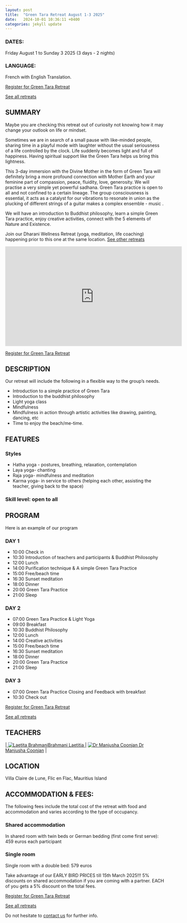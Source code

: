 ```yaml
---
layout: post
title:  "Green Tara Retreat August 1-3 2025"
date:   2024-10-01 10:36:11 +0400
categories: jekyll update
---
```


### DATES:
Friday August 1 to Sunday 3 2025
(3 days - 2 nights)

### LANGUAGE:
French with English Translation.

[Register for Green Tara Retreat](https://bodhimindwellness.com/contact/)

[See all retreats](https://bodhimindwellness.com/)

## SUMMARY
Maybe you are checking this retreat out of curiosity not knowing how it may change your outlook on life or mindset. 

Sometimes we are in search of a small pause with like-minded people, sharing time in a playful mode with laughter without the usual seriousness of a life controlled by the clock. Life suddenly becomes light and full of happiness. Having spiritual support like the Green Tara helps us bring this lightness.

This 3-day immersion with the Divine Mother in the form of Green Tara will definitely bring a more profound connection with Mother Earth and your feminine part of compassion, peace, fluidity, love, generosity. We will practise a very simple yet powerful sadhana. Green Tara practice is open to all and not confined to a certain lineage. The group consciousness is essential, it acts as a catalyst for our vibrations to resonate in union as the plucking of different strings of a guitar makes a complex ensemble - music .

We will have an introduction to Buddhist philosophy, learn a simple Green Tara practice, enjoy creative activities, connect with the 5 elements of Nature and Existence.

Join our Dharani Wellness Retreat (yoga, meditation, life coaching) happening prior to this one at the same location. [See other retreats](https://bodhimindwellness.com/)

<iframe width="560" height="315" src="https://www.youtube.com/embed/dMxOKI2hEdk?autoplay=1&mute=1&loop=1&playlist=dMxOKI2hEdk" frameborder="0" allow="autoplay; encrypted-media" allowfullscreen></iframe>

[Register for Green Tara Retreat](https://bodhimindwellness.com/contact/)

## DESCRIPTION
Our retreat will include the following in a flexible way to the group’s needs.
+ Introduction to a simple practice of Green Tara
+ Introduction to the buddhist philosophy
+ Light yoga class
+ Mindfulness
+ Mindfulness in action through artistic activities like drawing, painting, dancing, etc
+ Time to enjoy the beach/me-time.


## FEATURES
### Styles
+ Hatha yoga - postures, breathing, relaxation, contemplation
+ Laya yoga- chanting
+ Raja yoga- mindfulness and meditation
+ Karma yoga- in service to others (helping each other, assisting the teacher, giving back to the space)

### Skill level: open to all

## PROGRAM
Here is an example of our program

### DAY 1
+ 10:00             Check in
+ 10:30	Introduction of teachers and participants & Buddhist Philosophy
+ 12:00	Lunch
+ 14:00	Purification technique & A simple Green Tara Practice
+ 15:00	Free/beach time
+ 16:30	Sunset meditation 
+ 18:00	Dinner
+ 20:00	Green Tara Practice
+ 21:00	Sleep

### DAY 2
+ 07:00	Green Tara Practice & Light Yoga
+ 09:00	Breakfast
+ 10:30	Buddhist Philosophy
+ 12:00	Lunch
+ 14:00	Creative activities
+ 15:00	Free/beach time
+ 16:30	Sunset meditation
+ 18:00	Dinner
+ 20:00	Green Tara Practice
+ 21:00	Sleep

### DAY 3
+ 07:00	Green Tara Practice
Closing and Feedback with breakfast
+ 10:30 Check out

[Register for Green Tara Retreat](https://bodhimindwellness.com/contact/)

[See all retreats](https://bodhimindwellness.com/)

## TEACHERS

|<a href="https://bodhimindwellness.com/Team/"> ![Laetita Brahmani](/assets/images/laetitiacircle.jpg "Laetita Brahmani")Brahmani Laetitia </a> | <a href="https://bodhimindwellness.com/Team/"> ![Dr Manjusha Coonjan](/assets/images/manjushacircle.jpg "Dr Manjusha Coonjan" ) Dr Manjusha Coonjan</a> | 

## LOCATION
Villa Claire de Lune, Flic en Flac, Mauritius Island

## ACCOMMODATION & FEES:
The following fees include the total cost of the retreat with food and accommodation and varies according to the type of occupancy.

### Shared accommodation
In shared room with twin beds or German bedding (first come first serve): 459 euros each participant

### Single room
Single room with a double bed: 579 euros

Take advantage of our EARLY BIRD PRICES till 15th March 2025!!!
5% discounts on shared accommodation if you are coming with a partner. EACH of you gets a 5% discount on the total fees.

[Register for Green Tara Retreat](https://bodhimindwellness.com/contact/)

[See all retreats](https://bodhimindwellness.com/)

Do not hesitate to [contact us](https://tyltonline.github.io/contact/) for further info.


[jekyll-docs]: https://jekyllrb.com/docs/home
[jekyll-gh]:   https://github.com/jekyll/jekyll
[jekyll-talk]: https://talk.jekyllrb.com/
